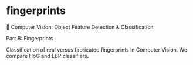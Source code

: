 # fingerprints
👀 Computer Vision: Object Feature Detection & Classification
<p></p>
Part B: Fingerprints
<p></p>
Classification of real versus fabricated fingerprints in Computer Vision. We compare HoG and LBP classifiers.
